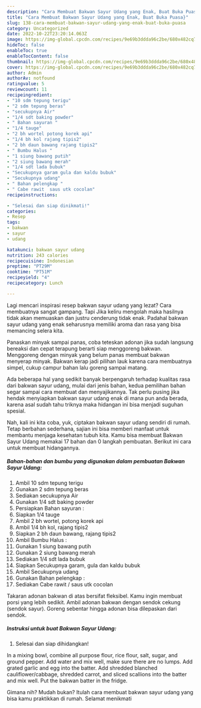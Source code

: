 ```yaml
---
description: "Cara Membuat Bakwan Sayur Udang yang Enak, Buat Buka Puasa}"
title: "Cara Membuat Bakwan Sayur Udang yang Enak, Buat Buka Puasa}"
slug: 138-cara-membuat-bakwan-sayur-udang-yang-enak-buat-buka-puasa
category: Uncategorized
date: 2022-10-22T23:20:14.063Z
image: https://img-global.cpcdn.com/recipes/9e69b3ddda96c2be/680x482cq70/bakwan-sayur-udang-foto-resep-utama.jpg
hideToc: false
enableToc: true
enableTocContent: false
thumbnail: https://img-global.cpcdn.com/recipes/9e69b3ddda96c2be/680x482cq70/bakwan-sayur-udang-foto-resep-utama.jpg
cover: https://img-global.cpcdn.com/recipes/9e69b3ddda96c2be/680x482cq70/bakwan-sayur-udang-foto-resep-utama.jpg
author: Admin
authorAv: notfound
ratingvalue: 5
reviewcount: 11
recipeingredient:
- "10 sdm tepung terigu"
- "2 sdm tepung beras"
- "secukupnya Air"
- "1/4 sdt baking powder"
- " Bahan sayuran "
- "1/4 tauge"
- "2 bh wortel potong korek api"
- "1/4 bh kol rajang tipis2"
- "2 bh daun bawang rajang tipis2"
- " Bumbu Halus "
- "1 siung bawang putih"
- "2 siung bawang merah"
- "1/4 sdt lada bubuk"
- "Secukupnya garam gula dan kaldu bubuk"
- "Secukupnya udang"
- " Bahan pelengkap "
- " Cabe rawit  saus utk cocolan"
recipeinstructions:

- "Selesai dan siap dinikmati!"
categories:
- Resep
tags:
- bakwan
- sayur
- udang

katakunci: bakwan sayur udang 
nutrition: 243 calories
recipecuisine: Indonesian
preptime: "PT29M"
cooktime: "PT51M"
recipeyield: "4"
recipecategory: Lunch

---
```



Lagi mencari inspirasi resep bakwan sayur udang yang lezat? Cara membuatnya sangat gampang. Tapi Jika keliru mengolah maka hasilnya tidak akan memuaskan dan justru cenderung tidak enak. Padahal bakwan sayur udang yang enak seharusnya memiliki aroma dan rasa yang bisa memancing selera kita.


Panaskan minyak sampai panas, coba teteskan adonan jika sudah langsung bereaksi dan cepat terapung berarti siap menggoreng bakwan. Menggoreng dengan minyak yang belum panas membuat bakwan menyerap minyak. Bakwan kerap jadi pilihan lauk karena cara membuatnya simpel, cukup campur bahan lalu goreng sampai matang.

Ada beberapa hal yang sedikit banyak berpengaruh terhadap kualitas rasa dari bakwan sayur udang, mulai dari jenis bahan, kedua pemilihan bahan segar sampai cara membuat dan menyajikannya. Tak perlu pusing jika hendak menyiapkan bakwan sayur udang enak di mana pun anda berada, karena asal sudah tahu triknya maka hidangan ini bisa menjadi suguhan spesial.


Nah, kali ini kita coba, yuk, ciptakan bakwan sayur udang sendiri di rumah. Tetap berbahan sederhana, sajian ini bisa memberi manfaat untuk membantu menjaga kesehatan tubuh kita. Kamu bisa membuat Bakwan Sayur Udang memakai 17 bahan dan 0 langkah pembuatan. Berikut ini cara untuk membuat hidangannya.

<!--inarticleads1-->

##### Bahan-bahan dan bumbu yang digunakan dalam pembuatan Bakwan Sayur Udang:

1. Ambil 10 sdm tepung terigu
1. Gunakan 2 sdm tepung beras
1. Sediakan secukupnya Air
1. Gunakan 1/4 sdt baking powder
1. Persiapkan  Bahan sayuran :
1. Siapkan 1/4 tauge
1. Ambil 2 bh wortel, potong korek api
1. Ambil 1/4 bh kol, rajang tipis2
1. Siapkan 2 bh daun bawang, rajang tipis2
1. Ambil  Bumbu Halus :
1. Gunakan 1 siung bawang putih
1. Gunakan 2 siung bawang merah
1. Sediakan 1/4 sdt lada bubuk
1. Siapkan Secukupnya garam, gula dan kaldu bubuk
1. Ambil Secukupnya udang
1. Gunakan  Bahan pelengkap :
1. Sediakan  Cabe rawit / saus utk cocolan


Takaran adonan bakwan di atas bersifat fleksibel. Kamu ingin membuat porsi yang lebih sedikit. Ambil adonan bakwan dengan sendok cekung (sendok sayur). Goreng sebentar hingga adonan bisa dilepaskan dari sendok. 

<!--inarticleads2-->

##### Instruksi untuk buat Bakwan Sayur Udang:


1. Selesai dan siap dihidangkan!

In a mixing bowl, combine all purpose flour, rice flour, salt, sugar, and ground pepper. Add water and mix well, make sure there are no lumps. Add grated garlic and egg into the batter. Add shredded blanched cauliflower/cabbage, shredded carrot, and sliced scallions into the batter and mix well. Put the bakwan batter in the fridge. 

Gimana nih? Mudah bukan? Itulah cara membuat bakwan sayur udang yang bisa kamu praktikkan di rumah. Selamat menikmati
